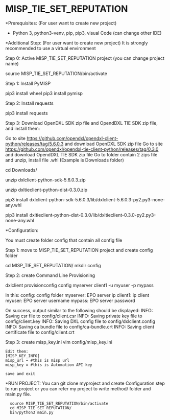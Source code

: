 # MISP_TIE_SET_REPUTATION

*Prerequisites: (For user want to create new project)
- Python 3, python3-venv, pip, pip3, visual Code (can change other IDE)

*Additional Step: (For user want to create new project)
It is strongly recommended to use a virtual environment

Step 0: Active MISP_TIE_SET_REPUTATION project (you can change project name)

  source MISP_TIE_SET_REPUTATION/bin/activate

Step 1: Install PyMISP
  
  pip3 install wheel
  pip3 install pymisp
  
Step 2: Install requests

  pip3 install requests
  
Step 3: Download OpenDXL SDK zip file and OpendDXL TIE SDK zip file, and install them:

  Go to site https://github.com/opendxl/opendxl-client-python/releases/tag/5.6.0.3 and download OpenDXL SDK zip file
  Go to site https://github.com/opendxl/opendxl-tie-client-python/releases/tag/0.3.0 and download OpendDXL TIE SDK zip file
  Go to folder contain 2 zips file and unzip, install file .whl (Example is Downloads folder)
  
  cd Downloads/
 
  unzip dxlclient-python-sdk-5.6.0.3.zip
  
  unzip dxltieclient-python-dist-0.3.0.zip
  
  pip3 install dxlclient-python-sdk-5.6.0.3/lib/dxlclient-5.6.0.3-py2.py3-none-any.whl
  
  pip3 install dxltieclient-python-dist-0.3.0/lib/dxltieclient-0.3.0-py2.py3-none-any.whl
  
  
*Configuration:

  You must create folder config that contain all config file
  
Step 1: move to MISP_TIE_SET_REPUTATION project and create config folder

  cd MISP_TIE_SET_REPUTATION/
  mkdir config
  
Step 2: create Command Line Provisioning

  dxlclient provisionconfig config myserver client1 -u myuser -p mypass
  
  In this:
    config: config folder
    myserver: EPO server ip
    client1: ip client
    myuser: EPO server username
    mypass: EPO server password
    
  On success, output similar to the following should be displayed:
    INFO: Saving csr file to config/client.csr
    INFO: Saving private key file to config/client.key
    INFO: Saving DXL config file to config/dxlclient.config
    INFO: Saving ca bundle file to config/ca-bundle.crt
    INFO: Saving client certificate file to config/client.crt
    
  Step 3: create misp_key.ini
    vim config/misp_key.ini
    
    Edit them:
    [MISP_KEY_INFO]
    misp_url = #this is misp url
    misp_key = #this is Automation API key
    
    save and exit
    
  
*RUN PROJECT:
    You can git clone myproject and create Configuration step to run project or you can refer my project to write method/ folder and main.py file. 
      
      source MISP_TIE_SET_REPUTATION/bin/activate
      cd MISP_TIE_SET_REPUTATION/
      bin/python3 main.py



  
  
  
  
  
  

  




